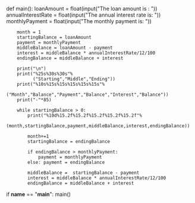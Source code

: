 def main():
        loanAmount = float(input("The loan amount is : "))
        annualInterestRate = float(input("The annual interest rate is: "))
        monthlyPayment = float(input("The monthly payment is: "))

        month = 1
        startingBalance = loanAmount
        payment = monthlyPayment
        middleBalance = loanAmount - payment
        interest = middleBalance * annualInterestRate/12/100
        endingBalance = middleBalance + interest
        
        print("\n")
        print("%25s%30s%30s"%
              ("Starting","Middle","Ending"))
        print("%10s%15s%15s%15s%15s%15s"%
              ("Month","Balance","Payment","Balance","Interest","Balance"))
        print("-"*85)
              
        while startingBalance > 0:
            print("%10d%15.2f%15.2f%15.2f%15.2f%15.2f"%
              (month,startingBalance,payment,middleBalance,interest,endingBalance))
            
            month+=1
            startingBalance = endingBalance
            
            if endingBalance > monthlyPayment:
                payment = monthlyPayment
            else: payment = endingBalance
            
            middleBalance =  startingBalance - payment
            interest = middleBalance * annualInterestRate/12/100
            endingBalance = middleBalance + interest
            
if __name__ == "__main__":
    main()
